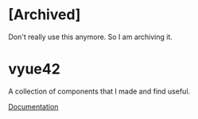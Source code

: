 # [Archived]
Don't really use this anymore. So I am archiving it.
# vyue42
A collection of components that I made and find useful.

[Documentation](ultraflam4.github.io/vyue42)
